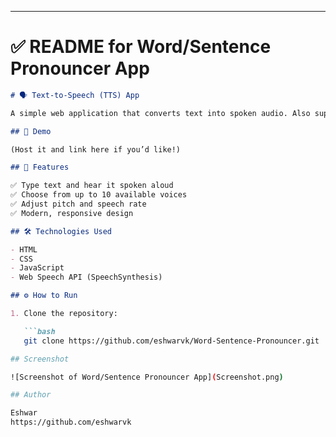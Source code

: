 
---

# ✅ README for Word/Sentence Pronouncer App

```markdown
# 🗣️ Text-to-Speech (TTS) App

A simple web application that converts text into spoken audio. Also supports voice selection and pitch/rate adjustment!

## 🔗 Demo

(Host it and link here if you’d like!)

## 🚀 Features

✅ Type text and hear it spoken aloud  
✅ Choose from up to 10 available voices  
✅ Adjust pitch and speech rate  
✅ Modern, responsive design

## 🛠️ Technologies Used

- HTML
- CSS
- JavaScript
- Web Speech API (SpeechSynthesis)

## ⚙️ How to Run

1. Clone the repository:

   ```bash
   git clone https://github.com/eshwarvk/Word-Sentence-Pronouncer.git

## Screenshot

![Screenshot of Word/Sentence Pronouncer App](Screenshot.png)

## Author

Eshwar
https://github.com/eshwarvk